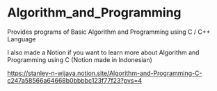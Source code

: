 # Algorithm_and_Programming
Provides programs of Basic Algorithm and Programming using C / C++ Language

I also made a Notion if you want to learn more about Algorithm and Programming using C (Notion made in Indonesian)

https://stanley-n-wijaya.notion.site/Algorithm-and-Programming-C-c247a58566a64668b0bbbbc123f77f23?pvs=4
